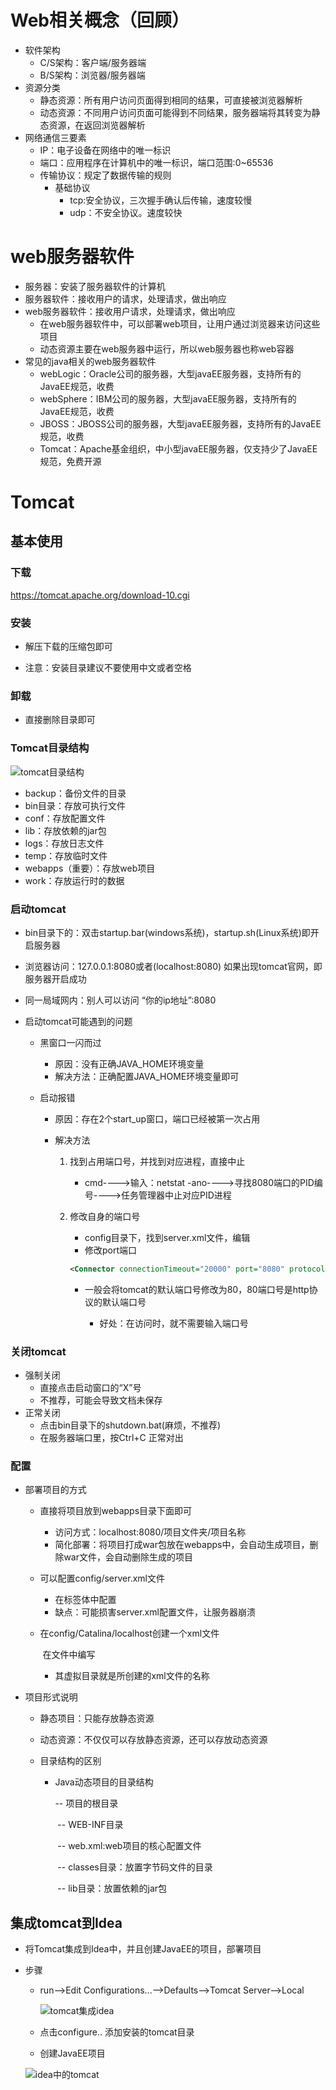 # Web相关概念（回顾）

- 软件架构
  - C/S架构：客户端/服务器端
  - B/S架构：浏览器/服务器端
- 资源分类
  - 静态资源：所有用户访问页面得到相同的结果，可直接被浏览器解析
  - 动态资源：不同用户访问页面可能得到不同结果，服务器端将其转变为静态资源，在返回浏览器解析
- 网络通信三要素
  - IP：电子设备在网络中的唯一标识
  - 端口：应用程序在计算机中的唯一标识，端口范围:0~65536
  - 传输协议：规定了数据传输的规则
    - 基础协议
      - tcp:安全协议，三次握手确认后传输，速度较慢
      - udp：不安全协议。速度较快





# web服务器软件

- 服务器：安装了服务器软件的计算机
- 服务器软件：接收用户的请求，处理请求，做出响应
- web服务器软件：接收用户请求，处理请求，做出响应
  - 在web服务器软件中，可以部署web项目，让用户通过浏览器来访问这些项目
  - 动态资源主要在web服务器中运行，所以web服务器也称web容器
- 常见的java相关的web服务器软件
  - webLogic：Oracle公司的服务器，大型javaEE服务器，支持所有的JavaEE规范，收费
  - webSphere：IBM公司的服务器，大型javaEE服务器，支持所有的JavaEE规范，收费
  - JBOSS：JBOSS公司的服务器，大型javaEE服务器，支持所有的JavaEE规范，收费
  - Tomcat：Apache基金组织，中小型javaEE服务器，仅支持少了JavaEE规范，免费开源

# Tomcat

## 基本使用

### 下载

https://tomcat.apache.org/download-10.cgi

### 安装

- 解压下载的压缩包即可

- 注意：安装目录建议不要使用中文或者空格

### 卸载

- 直接删除目录即可

### Tomcat目录结构

![tomcat目录结构](/img/tomcat目录结构.png)
- backup：备份文件的目录
- bin目录：存放可执行文件
- conf：存放配置文件
- lib：存放依赖的jar包
- logs：存放日志文件
- temp：存放临时文件
- webapps（重要）：存放web项目
- work：存放运行时的数据

### 启动tomcat

- bin目录下的：双击startup.bar(windows系统)，startup.sh(Linux系统)即开启服务器
- 浏览器访问：127.0.0.1:8080或者(localhost:8080) 如果出现tomcat官网，即服务器开启成功
- 同一局域网内：别人可以访问   “你的ip地址”:8080 

- 启动tomcat可能遇到的问题

  - 黑窗口一闪而过

    - 原因：没有正确JAVA_HOME环境变量
    - 解决方法：正确配置JAVA_HOME环境变量即可

  - 启动报错

    - 原因：存在2个start_up窗口，端口已经被第一次占用

    - 解决方法

      1. 找到占用端口号，并找到对应进程，直接中止

         - cmd---->输入：netstat -ano---->寻找8080端口的PID编号---->任务管理器中止对应PID进程

      2. 修改自身的端口号

         - config目录下，找到server.xml文件，编辑
         - 修改port端口

         ```xml
         <Connector connectionTimeout="20000" port="8080" protocol="HTTP/1.1" redirectPort="8443"/>
         ```

         

         - 一般会将tomcat的默认端口号修改为80，80端口号是http协议的默认端口号

           - 好处：在访问时，就不需要输入端口号

           

           

### 关闭tomcat

- 强制关闭
  - 直接点击启动窗口的“X”号
  - 不推荐，可能会导致文档未保存
- 正常关闭
  - 点击bin目录下的shutdown.bat(麻烦，不推荐)
  - 在服务器端口里，按Ctrl+C 正常对出



### 配置

- 部署项目的方式

  - 直接将项目放到webapps目录下面即可

    - 访问方式：localhost:8080/项目文件夹/项目名称
    - 简化部署：将项目打成war包放在webapps中，会自动生成项目，删除war文件，会自动删除生成的项目

  - 可以配置config/server.xml文件

    - 在<Host>标签体中配置<Context docBase= "项目路径" path="虚拟目录"/>
    - 缺点：可能损害server.xml配置文件，让服务器崩溃

  - 在config/Catalina/localhost创建一个xml文件

    ​	在文件中编写<Context docBase= "项目路径"/>

    - 其虚拟目录就是所创建的xml文件的名称

- 项目形式说明

  - 静态项目：只能存放静态资源

  - 动态资源：不仅仅可以存放静态资源，还可以存放动态资源

  - 目录结构的区别

    - Java动态项目的目录结构

      -- 项目的根目录

      ​	-- WEB-INF目录

      ​		-- web.xml:web项目的核心配置文件

      ​		-- classes目录：放置字节码文件的目录

      ​		-- lib目录：放置依赖的jar包

## 集成tomcat到Idea

- 将Tomcat集成到Idea中，并且创建JavaEE的项目，部署项目

- 步骤

  - run-->Edit Configurations...-->Defaults-->Tomcat Server-->Local

    ![tomcat集成idea](/img/tomcat集成idea.png)

  - 点击configure.. 添加安装的tomcat目录

  - 创建JavaEE项目

  ![idea中的tomcat](/img/idea中的tomcat.png)

